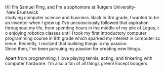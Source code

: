 Hi! I'm Samuel Ping, and I'm a sophomore at Rutgers University- New Brunswick studying computer science and business. Back in 3rd grade, I wanted to be an inventor when I grew up I've unconsciously followed that aspiration throughout my life, from spending hours in the middle of my pile of Legos, to enjoying robotics classes until I took my first introductory computer programming course in 8th grade which sparked my interest in computer science. Recently, I realized that building things is my passion. Since then, I've been pursuing my passion for creating new things.

Apart from programming, I love playing tennis, acting, and tinkering with computer hardware. I'm also a fan of all things green! Except boogers.
